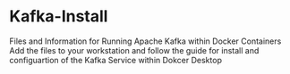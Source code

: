 # Kafka-Install
Files and Information for Running Apache Kafka within Docker Containers
Add the files to your workstation and follow the guide for install and configuartion of the Kafka Service within Dokcer Desktop
